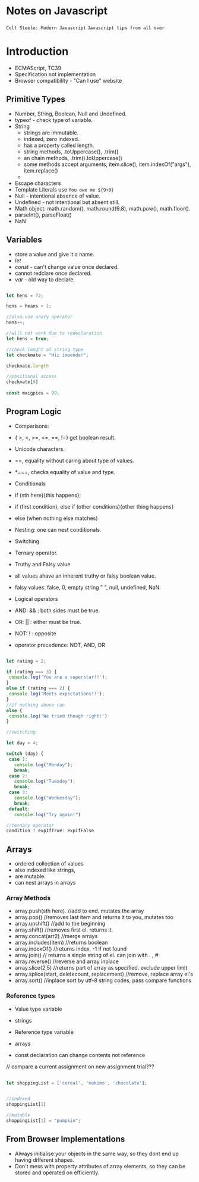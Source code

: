 # Notes on Javascript

`Colt Steele: Modern Javascript`
`Javascript tips from all over`

# Introduction

- ECMAScript, TC39
- Specification not implementation
- Browser compatibility - "Can I use" website


## Primitive Types

- Number, String, Boolean, Null and Undefined.
- typeof - check type of variable.
- String
  - strings are immutable.
  - indexed, zero indexed.
  - has a property called length.
  - string methods, .toUppercase(), .trim()
  - an chain methods, .trim().toUppercase()
  - some methods accept arguments, item.slice(), item.indexOf("args"), item.replace()
  - 
- Escape characters
- Template Literals use `You owe me ${9+0}`
- Null - intentional absence of value.
- Undefined - not intentional but absent still.
- Math object: math.random(), math.round(9.8), math.pow(), math.floor().
- parseInt(), parseFloat()
- NaN
 
## Variables

- store a value and give it a name.
- *let* 
- *const* - can't change value once declared.
- cannot redclare once declared.
- *var* - old way to declare.

```js

let hens = 72;

hens = heans + 1;

//also use unary operator
hens++;

//will not work due to redeclaration.
let hens = true;

//check lenght of string type
let checkmate = "Hii imeenda!";

checkmate.length

//positional access
checkmate[9]
 
const maigpies = 90;

```


## Program Logic

- Comparisons: 
 - { >, <, >=, <=, ==, !=} get boolean result.
 - Unicode characters.
 - ==, equality without caring about type of values.
 - *===, checks equality of value and type.

- Conditionals
 - if (sth here){this happens};
 - if (first condition), else if (other conditions){other thing happens}
 - else (when nothing else matches)
 - Nesting: one can nest conditionals.
 - Switching
 - Ternary operator.

- Truthy and Falsy value
 - all values ahave an inherent truthy or falsy boolean value.
 - falsy values: false, 0, empty string " ", null, undefined, NaN.

- Logical operators
 - AND: && : both sides must be true.
 - OR: || : either must be true. 
 - NOT: ! : opposite
 - operator precedence: NOT, AND, OR
 

````js

let rating = 2;

if (rating === 3) {
 console.log('You are a superstar!!');
}
else if (rating === 2) {
 console.log('Meets expectations!!');
}
//if nothing above ran
else {
 console.log('We tried though right!')
}

//switching

let day = 4;

switch (day) {
 case 1: 
   console.log("Monday");
   break;
 case 2: 
   console.log("Tuesday");
   break;
 case 3: 
   console.log("Wednesday");
   break;
 default:
   console.log("Try again!")

//ternary operator
condition ? expIfTrue: expIfFalse

```` 


## Arrays

- ordered collection of values
- also indexed like strings, 
- are mutable.
- can nest arrays in arrays

### Array Methods

- array.push(sth here). //add to end. mutates the array
- array.pop() //removes last item and returns it to you, mutates too
- array.unshift() //add to the beginning
- array.shift() //removes first el. returns it.
- array.concat(arr2) //merge arrays
- array.includes(item) //returns boolean
- array.indexOf() //returns index, -1 if not found
- array.join() // returns a single string of el. can join with . , #
- array.reverse() //reverse and array inplace
- array.slice(2,5) //returns part of array as specified. exclude upper limit
- array.splice(start, deletecount, replacement) //remove, replace array el's
- array.sort() //inplace sort by utf-8 string codes, pass compare functions


### Reference types

- Value type variable
 - strings

- Reference type variable 
 - arrays
 - const declaration can change contents not reference


// compare a current assignment on new assignment trial???


````js
 
let shoppingList = ['cereal', 'mukimo', 'chocolate'];


//indexed
shoppingList[1]

//mutable
shoppingList[1] = "pumpkin";
````


## From Browser Implementations

- Always initialise your objects in the same way, so they dont end up having different shapes.
- Don't mess with property attributes of array elements, so they can be stored and operated on efficiently.
